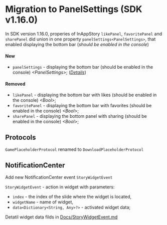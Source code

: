 # Migration to PanelSettings (SDK v1.16.0)

In SDK version 1.16.0, properies of InAppStory `likePanel`, `favoritePanel` and `sharePanel` did union in one property `panelSettings<PanelSettings>`, that enabled displaying the bottom bar (*should be enabled in the console*)

#### New
* `panelSettings` - displaying the bottom bar (should be enabled in the console) *\<PanelSettings>*; (*[Details](Samples/PanelSettings.md)*)

#### Removed
* `likePanel` - displaying the bottom bar with likes (should be enabled in the console) *\<Bool>*; 
* `favoritePanel` - displaying the bottom bar with favorites (should be enabled in the console) *\<Bool>*; 
* `sharePanel` - displaying the bottom panel with sharing (should be enabled in the console) *\<Bool>*; 

## Protocols

`GamePlaceholderProtocol` renamed to `DownloadPlaceholderProtocol`


## NotificationCenter

Add new NotificationCenter event `StoryWidgetEvent`

`StoryWidgetEvent` - action in widget with parameters:

* `index` - the index of the slide where the widget is located,
* `widgetName` - name of widget,
* `data<Dictionary<String, Any>?>` - activated widget data;

Detatil widget data filds in [Docs/StoryWidgetEvent.md](https://github.com/inappstory/ios-sdk/blob/main/Docs/StoryWidgetEvent.md)